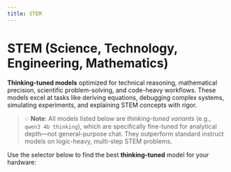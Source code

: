 ```yaml
---
title: STEM
---
```


# STEM (Science, Technology, Engineering, Mathematics)

**Thinking-tuned models** optimized for technical reasoning, mathematical precision, scientific problem-solving, and code-heavy workflows. These models excel at tasks like deriving equations, debugging complex systems, simulating experiments, and explaining STEM concepts with rigor.

> 💡 **Note**: All models listed below are *thinking-tuned variants* (e.g., `qwen3 4b thinking`), which are specifically fine-tuned for analytical depth—not general-purpose chat. They outperform standard instruct models on logic-heavy, multi-step STEM problems.

Use the selector below to find the best **thinking-tuned** model for your hardware:


<script setup>
import ModelSelector from '../../../components/ModelSelector.vue'
const models = [
  { ramMin: 128, vramMin: 0, models: [{"Qwen3 30B Thinking 2507": { parameters: 30, quantization: 'BF16' }}], usefulness: 1.0},

  { ramMin: 64, vramMin: 32, models: [{"Qwen3 30B Thinking 2507": { parameters: 30, quantization: 'BF16' }}], usefulness: 0.8},
  { ramMin: 64, vramMin: 12, models: [{"Qwen3 30B Thinking 2507": { parameters: 30, quantization: 'Q8_K_XL' }}], usefulness: 0.6},
  { ramMin: 64, vramMin: 0, models: [{"Qwen3 30B Thinking 2507": { parameters: 30, quantization: 'Q6_K_XL' }}], usefulness: 0.5},

  { ramMin: 32, vramMin: 32, models: [{"Qwen3 30B Thinking 2507": { parameters: 30, quantization: 'Q8_K_XL' }}], usefulness: 0.7},
  { ramMin: 32, vramMin: 24, models: [{"Qwen3 30B Thinking 2507": { parameters: 30, quantization: 'Q8_K_XL' }}], usefulness: 0.6},
  { ramMin: 32, vramMin: 12, models: [{"Qwen3 4B Thinking 2507": { parameters: 4, quantization: 'BF16' }}], usefulness: 0.5},
  { ramMin: 32, vramMin: 8, models: [{"Qwen3 4B Thinking 2507": { parameters: 4, quantization: 'Q8_K_XL' }}], usefulness: 0.4},
  { ramMin: 32, vramMin: 0, models: [{"Qwen3 4B Thinking 2507": { parameters: 4, quantization: 'Q6_K_XL' }}], usefulness: 0.3},

  { ramMin: 16, vramMin: 32, models: [{"Qwen3 4B Thinking 2507": { parameters: 4, quantization: 'BF16' }}, {"Qwen3 30B Thinking 2507": { parameters: 30, quantization: 'Q6_K_XL' }}], usefulness: 0.5},
  { ramMin: 16, vramMin: 12, models: [{"Qwen3 4B Thinking 2507": { parameters: 4, quantization: 'BF16' }}], usefulness: 0.4},
  { ramMin: 16, vramMin: 8, models: [{"Qwen3 4B Thinking 2507": { parameters: 4, quantization: 'Q8_K_XL' }}], usefulness: 0.3},
  { ramMin: 16, vramMin: 6, models: [{"Qwen3 4B Thinking 2507": { parameters: 4, quantization: 'Q6_K_XL' }}], usefulness: 0.25},
  { ramMin: 16, vramMin: 4, models: [{"Qwen3 4B Thinking 2507": { parameters: 4, quantization: 'Q4_K_XL' }}], usefulness: 0.2},
]

</script>

<ModelSelector :modelDefinitions="models" />

